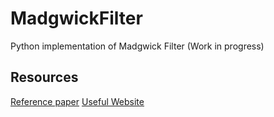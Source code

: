 # MadgwickFilter
Python implementation of Madgwick Filter (Work in progress)

## Resources
[Reference paper](https://x-io.co.uk/downloads/madgwick_internal_report.pdf)
[Useful Website](https://ahrs.readthedocs.io/en/latest/filters/madgwick.html)